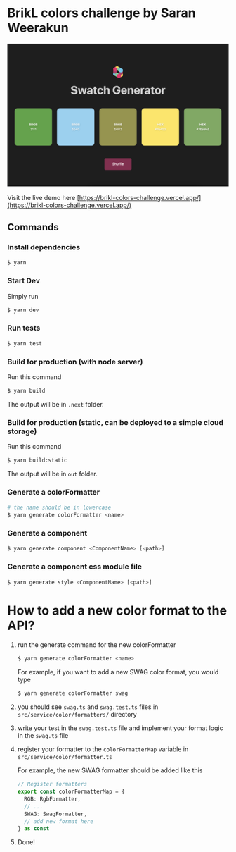 # BrikL colors challenge by Saran Weerakun

![BrikL swatch generator](https://raw.githubusercontent.com/imekachi/brikl-colors-challenge/main/screenshot.png)

Visit the live demo here [https://brikl-colors-challenge.vercel.app/](https://brikl-colors-challenge.vercel.app/)

## Commands
### Install dependencies
```bash
$ yarn
```

### Start Dev
Simply run
```bash
$ yarn dev
```

### Run tests
```bash
$ yarn test
```
### Build for production (with node server)
Run this command
```bash
$ yarn build
```
The output will be in `.next` folder.

### Build for production (static, can be deployed to a simple cloud storage)
Run this command
```bash
$ yarn build:static
```
The output will be in `out` folder.

### Generate a colorFormatter
```bash
# the name should be in lowercase
$ yarn generate colorFormatter <name>
```

### Generate a component
```bash
$ yarn generate component <ComponentName> [<path>]
```

### Generate a component css module file
```bash
$ yarn generate style <ComponentName> [<path>]
```

# How to add a new color format to the API?
1. run the generate command for the new colorFormatter
    ```bash
    $ yarn generate colorFormatter <name> 
    ```
    For example, if you want to add a new SWAG color format, you would type
    ```bash
    $ yarn generate colorFormatter swag
    ```

1. you should see `swag.ts` and `swag.test.ts` files in `src/service/color/formatters/` directory

1. write your test in the `swag.test.ts` file and implement your format logic in the `swag.ts` file

1. register your formatter to the `colorFormatterMap` variable in `src/service/color/formatter.ts`

    For example, the new SWAG formatter should be added like this
    ```ts
    // Register formatters
    export const colorFormatterMap = {
      RGB: RgbFormatter,
      // ...
      SWAG: SwagFormatter,
      // add new format here
    } as const
    ```

1. Done!
